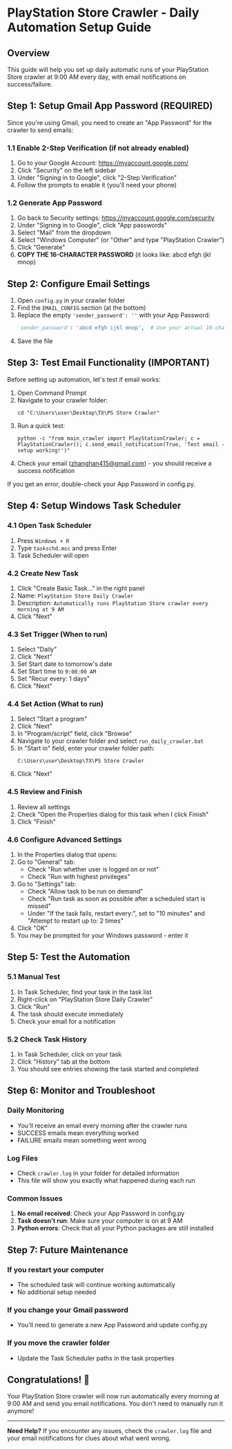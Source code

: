 # PlayStation Store Crawler - Daily Automation Setup Guide

## Overview
This guide will help you set up daily automatic runs of your PlayStation Store crawler at 9:00 AM every day, with email notifications on success/failure.

## Step 1: Setup Gmail App Password (REQUIRED)

Since you're using Gmail, you need to create an "App Password" for the crawler to send emails:

### 1.1 Enable 2-Step Verification (if not already enabled)
1. Go to your Google Account: https://myaccount.google.com/
2. Click "Security" on the left sidebar
3. Under "Signing in to Google", click "2-Step Verification"
4. Follow the prompts to enable it (you'll need your phone)

### 1.2 Generate App Password
1. Go back to Security settings: https://myaccount.google.com/security
2. Under "Signing in to Google", click "App passwords"
3. Select "Mail" from the dropdown
4. Select "Windows Computer" (or "Other" and type "PlayStation Crawler")
5. Click "Generate"
6. **COPY THE 16-CHARACTER PASSWORD** (it looks like: abcd efgh ijkl mnop)

## Step 2: Configure Email Settings

1. Open `config.py` in your crawler folder
2. Find the `EMAIL_CONFIG` section (at the bottom)
3. Replace the empty `'sender_password': ''` with your App Password:
   ```python
   'sender_password': 'abcd efgh ijkl mnop',  # Use your actual 16-character App Password
   ```
4. Save the file

## Step 3: Test Email Functionality (IMPORTANT)

Before setting up automation, let's test if email works:

1. Open Command Prompt
2. Navigate to your crawler folder:
   ```
   cd "C:\Users\user\Desktop\TX\PS Store Crawler"
   ```
3. Run a quick test:
   ```
   python -c "from main_crawler import PlayStationCrawler; c = PlayStationCrawler(); c.send_email_notification(True, 'Test email - setup working!')"
   ```
4. Check your email (zhanghan415@gmail.com) - you should receive a success notification

If you get an error, double-check your App Password in config.py.

## Step 4: Setup Windows Task Scheduler

### 4.1 Open Task Scheduler
1. Press `Windows + R`
2. Type `taskschd.msc` and press Enter
3. Task Scheduler will open

### 4.2 Create New Task
1. Click "Create Basic Task..." in the right panel
2. Name: `PlayStation Store Daily Crawler`
3. Description: `Automatically runs PlayStation Store crawler every morning at 9 AM`
4. Click "Next"

### 4.3 Set Trigger (When to run)
1. Select "Daily"
2. Click "Next"
3. Set Start date to tomorrow's date
4. Set Start time to `9:00:00 AM`
5. Set "Recur every: 1 days"
6. Click "Next"

### 4.4 Set Action (What to run)
1. Select "Start a program"
2. Click "Next"
3. In "Program/script" field, click "Browse"
4. Navigate to your crawler folder and select `run_daily_crawler.bat`
5. In "Start in" field, enter your crawler folder path:
   ```
   C:\Users\user\Desktop\TX\PS Store Crawler
   ```
6. Click "Next"

### 4.5 Review and Finish
1. Review all settings
2. Check "Open the Properties dialog for this task when I click Finish"
3. Click "Finish"

### 4.6 Configure Advanced Settings
1. In the Properties dialog that opens:
2. Go to "General" tab:
   - Check "Run whether user is logged on or not"
   - Check "Run with highest privileges"
3. Go to "Settings" tab:
   - Check "Allow task to be run on demand"
   - Check "Run task as soon as possible after a scheduled start is missed"
   - Under "If the task fails, restart every:", set to "10 minutes" and "Attempt to restart up to: 2 times"
4. Click "OK"
5. You may be prompted for your Windows password - enter it

## Step 5: Test the Automation

### 5.1 Manual Test
1. In Task Scheduler, find your task in the task list
2. Right-click on "PlayStation Store Daily Crawler"
3. Click "Run"
4. The task should execute immediately
5. Check your email for a notification

### 5.2 Check Task History
1. In Task Scheduler, click on your task
2. Click "History" tab at the bottom
3. You should see entries showing the task started and completed

## Step 6: Monitor and Troubleshoot

### Daily Monitoring
- You'll receive an email every morning after the crawler runs
- SUCCESS emails mean everything worked
- FAILURE emails mean something went wrong

### Log Files
- Check `crawler.log` in your folder for detailed information
- This file will show you exactly what happened during each run

### Common Issues
1. **No email received**: Check your App Password in config.py
2. **Task doesn't run**: Make sure your computer is on at 9 AM
3. **Python errors**: Check that all your Python packages are still installed

## Step 7: Future Maintenance

### If you restart your computer
- The scheduled task will continue working automatically
- No additional setup needed

### If you change your Gmail password
- You'll need to generate a new App Password and update config.py

### If you move the crawler folder
- Update the Task Scheduler paths in the task properties

## Congratulations! 🎉

Your PlayStation Store crawler will now run automatically every morning at 9:00 AM and send you email notifications. You don't need to manually run it anymore!

---

**Need Help?**
If you encounter any issues, check the `crawler.log` file and your email notifications for clues about what went wrong. 